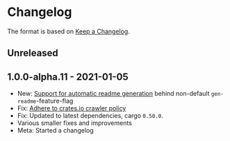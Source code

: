 # Changelog

The format is based on [Keep a Changelog].

[Keep a Changelog]: http://keepachangelog.com/en/1.0.0/

## Unreleased

## 1.0.0-alpha.11 - 2021-01-05

- New: [Support for automatic readme generation](https://github.com/tetcoin/cargo-unleash/pull/9) behind non-default `gen-readme`-feature-flag
- Fix: [Adhere to crates.io crawler policy](https://github.com/tetcoin/cargo-unleash/pull/23)
- Fix: Updated to latest dependencies, cargo `0.50.0`.
- Various smaller fixes and improvements
- Meta: Started a changelog